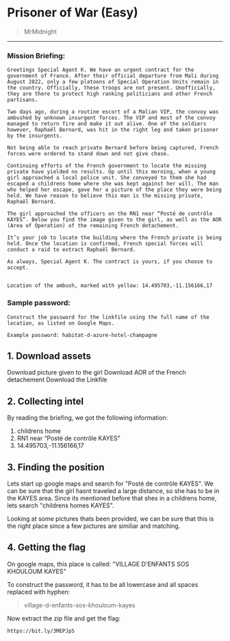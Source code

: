 # Prisoner of War (Easy)
> MrMidnight

-----------------------------------------

### Mission Briefing:

```
Greetings Special Agent K. We have an urgent contract for the government of France. After their official departure from Mali during August 2022, only a few platoons of Special Operation Units remain in the country. Officially, these troops are not present. Unofficially, they are there to protect high ranking politicians and other French partisans.

Two days ago, during a routine escort of a Malian VIP, the convoy was ambushed by unknown insurgent forces. The VIP and most of the convoy managed to return fire and make it out alive. One of the soldiers however, Raphaël Bernard, was hit in the right leg and taken prisoner by the insurgents.

Not being able to reach private Bernard before being captured, French forces were ordered to stand down and not give chase.

Continuing efforts of the French government to locate the missing private have yielded no results. Up until this morning, when a young girl approached a local police unit. She conveyed to them she had escaped a childrens home where she was kept against her will. The man who helped her escape, gave her a picture of the place they were being held. We have reason to believe this man is the missing private, Raphaël Bernard.

The girl approached the officers on the RN1 near “Posté de contrôle KAYES”. Below you find the image given to the girl, as well as the AOR (Area of Operation) of the remaining French detachement.

It’s your job to locate the building where the French private is being held. Once the location is confirmed, French special forces will conduct a raid to extract Raphaël Bernard.

As always, Special Agent K. The contract is yours, if you choose to accept.


Location of the ambush, marked with yellow: 14.495703,-11.156166,17
```


### Sample password:
```
Construct the password for the linkfile using the full name of the location, as listed on Google Maps.

Example password: habitat-d-azure-hotel-champagne
```

## 1. Download assets

Download picture given to the girl 
Download AOR of the French detachement
Download the Linkfile

## 2. Collecting intel
By reading the briefing, we got the following information:

1. childrens home
2. RN1 near “Posté de contrôle KAYES”
3. 14.495703,-11.156166,17

## 3. Finding the position
Lets start up google maps and search for "Posté de contrôle KAYES". We can be sure that the girl hasnt traveled a large distance, so she has to be in the KAYES area. Since its mentioned before that shes in a childrens home, lets search "childrens homes KAYES".

Looking at some pictures thats been provided, we can be sure that this is the right place since a few pictures are similiar and matching.

## 4. Getting the flag

On google maps, this place is called: "VILLAGE D'ENFANTS SOS KHOULOUM KAYES"

To construct the password, it has to be all lowercase and all spaces replaced with hyphen:

>village-d-enfants-sos-khouloum-kayes

Now extract the zip file and get the flag:

```
https://bit.ly/3MEPJpS
```
